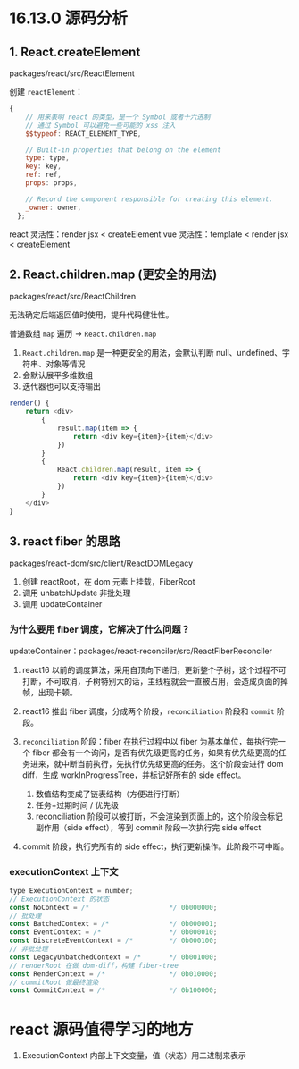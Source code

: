 # 16.13.0 源码分析
## 1. React.createElement
packages/react/src/ReactElement

创建 `reactElement`：

```js
{
    // 用来表明 react 的类型，是一个 Symbol 或者十六进制
    // 通过 Symbol 可以避免一些可能的 xss 注入
    $$typeof: REACT_ELEMENT_TYPE,

    // Built-in properties that belong on the element
    type: type,
    key: key,
    ref: ref,
    props: props,

    // Record the component responsible for creating this element.
    _owner: owner,
  };
```

react 灵活性：render jsx < createElement
vue 灵活性：template < render jsx < createElement

## 2. React.children.map (更安全的用法)
packages/react/src/ReactChildren

无法确定后端返回值时使用，提升代码健壮性。

普通数组 `map` 遍历 -> `React.children.map`

1. `React.children.map` 是一种更安全的用法，会默认判断 null、undefined、字符串、对象等情况
2. 会默认展平多维数组
3. 迭代器也可以支持输出

```js
render() {
    return <div>
        {
            result.map(item => {
                return <div key={item}>{item}</div>
            })
        }
        {
            React.children.map(result, item => {
                return <div key={item}>{item}</div>
            })
        }
    </div>
}
```

## 3. react fiber 的思路
packages/react-dom/src/client/ReactDOMLegacy

1. 创建 reactRoot，在 dom 元素上挂载，FiberRoot
2. 调用 unbatchUpdate 非批处理
3. 调用 updateContainer



### 为什么要用 fiber 调度，它解决了什么问题？
updateContainer：packages/react-reconciler/src/ReactFiberReconciler

1. react16 以前的调度算法，采用自顶向下递归，更新整个子树，这个过程不可打断，不可取消，子树特别大的话，主线程就会一直被占用，会造成页面的掉帧，出现卡顿。
2. react16 推出 fiber 调度，分成两个阶段，`reconciliation` 阶段和 `commit` 阶段。
3. `reconciliation` 阶段：fiber 在执行过程中以 fiber 为基本单位，每执行完一个 fiber 都会有一个询问，是否有优先级更高的任务，如果有优先级更高的任务进来，就中断当前执行，先执行优先级更高的任务。这个阶段会进行 dom diff，生成 workInProgressTree，并标记好所有的 side effect。

   1. 数值结构变成了链表结构（方便进行打断）
   2. 任务+过期时间 / 优先级
   3. reconciliation 阶段可以被打断，不会渲染到页面上的，这个阶段会标记副作用（side effect），等到 commit 阶段一次执行完 side effect
3. commit 阶段，执行完所有的 side effect，执行更新操作。此阶段不可中断。

### executionContext 上下文
```js
type ExecutionContext = number;
// ExecutionContext 的状态
const NoContext = /*                    */ 0b000000;
// 批处理
const BatchedContext = /*               */ 0b000001;
const EventContext = /*                 */ 0b000010;
const DiscreteEventContext = /*         */ 0b000100;
// 非批处理
const LegacyUnbatchedContext = /*       */ 0b001000;
// renderRoot 在做 dom-diff，构建 fiber-tree
const RenderContext = /*                */ 0b010000;
// commitRoot 做最终渲染
const CommitContext = /*                */ 0b100000;
```

# react 源码值得学习的地方
1. ExecutionContext 内部上下文变量，值（状态）用二进制来表示